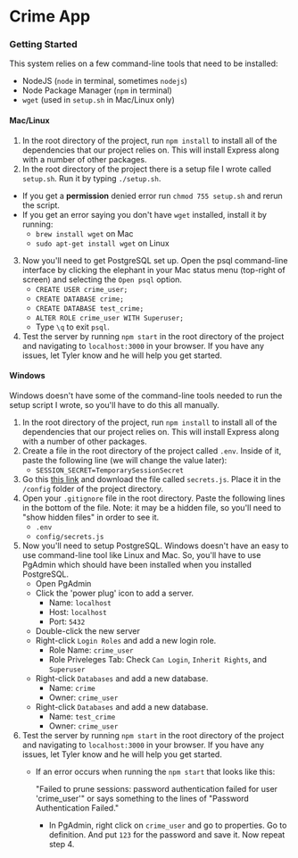 # Crime App

### Getting Started
This system relies on a few command-line tools that need to be installed:
 - NodeJS (`node` in terminal, sometimes `nodejs`)
 - Node Package Manager (`npm` in terminal)
 - `wget` (used in `setup.sh` in Mac/Linux only)

#### Mac/Linux
1. In the root directory of the project, run `npm install` to install all of the dependencies that our project relies on. This will install Express along with a number of other packages.
2. In the root directory of the project there is a setup file I wrote called `setup.sh`. Run it by typing `./setup.sh`.
  - If you get a **permission** denied error run `chmod 755 setup.sh` and rerun the script.
  - If you get an error saying you don't have `wget` installed, install it by running:
     - `brew install wget` on Mac
     - `sudo apt-get install wget` on Linux
3. Now you'll need to get PostgreSQL set up. Open the psql command-line interface by clicking the elephant in your Mac status menu (top-right of screen) and selecting the `Open psql` option.
   - `CREATE USER crime_user;`
   - `CREATE DATABASE crime;`
   - `CREATE DATABASE test_crime;`
   - `ALTER ROLE crime_user WITH Superuser;`
   - Type `\q` to exit `psql`.
3. Test the server by running `npm start` in the root directory of the project and navigating to `localhost:3000` in your browser. If you have any issues, let Tyler know and he will help you get started.

#### Windows
Windows doesn't have some of the command-line tools needed to run the setup script I wrote, so you'll have to do this all manually.

1. In the root directory of the project, run `npm install` to install all of the dependencies that our project relies on. This will install Express along with a number of other packages.
2. Create a file in the root directory of the project called `.env`. Inside of it, paste the following line (we will change the value later):
   - `SESSION_SECRET=TemporarySessionSecret`
3. Go this [this link](https://drive.google.com/file/d/0By1RZW5XyyDdZzl1TV9uV1pfZms/view?usp=sharing) and download the file called `secrets.js`. Place it in the `/config` folder of the project directory.
3. Open your `.gitignore` file in the root directory. Paste the following lines in the bottom of the file. Note: it may be a hidden file, so you'll need to "show hidden files" in order to see it.
   - `.env`
   - `config/secrets.js`
4. Now you'll need to setup PostgreSQL. Windows doesn't have an easy to use command-line tool like Linux and Mac. So, you'll have to use PgAdmin which should have been installed when you installed PostgreSQL.
   - Open PgAdmin
   - Click the 'power plug' icon to add a server.
     - Name: `localhost`
     - Host: `localhost`
     - Port: `5432`
   - Double-click the new server
   - Right-click `Login Roles` and add a new login role.
     - Role Name: `crime_user`
     - Role Priveleges Tab: Check `Can Login`, `Inherit Rights`, and `Superuser`
   - Right-click `Databases` and add a new database.
     - Name: `crime`
     - Owner: `crime_user`
   - Right-click `Databases` and add a new database.
     - Name: `test_crime`
     - Owner: `crime_user`
4. Test the server by running `npm start` in the root directory of the project and navigating to `localhost:3000` in your browser. If you have any issues, let Tyler know and he will help you get started.
    - If an error occurs when running the `npm start` that looks like this:

        "Failed to prune sessions: password authentication failed for user 'crime_user'" or says something to the lines of "Password Authentication Failed."

        - In PgAdmin, right click on `crime_user` and go to properties. Go to definition. And put `123` for the password and save it. Now repeat step 4.
        
